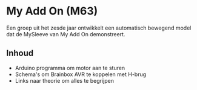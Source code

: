 # My Add On (M63)
Een groep uit het zesde jaar ontwikkelt een automatisch bewegend model dat de MySleeve van My Add On demonstreert.

## Inhoud
- Arduino programma om motor aan te sturen
- Schema's om Brainbox AVR te koppelen met H-brug
- Links naar theorie om alles te begrijpen
